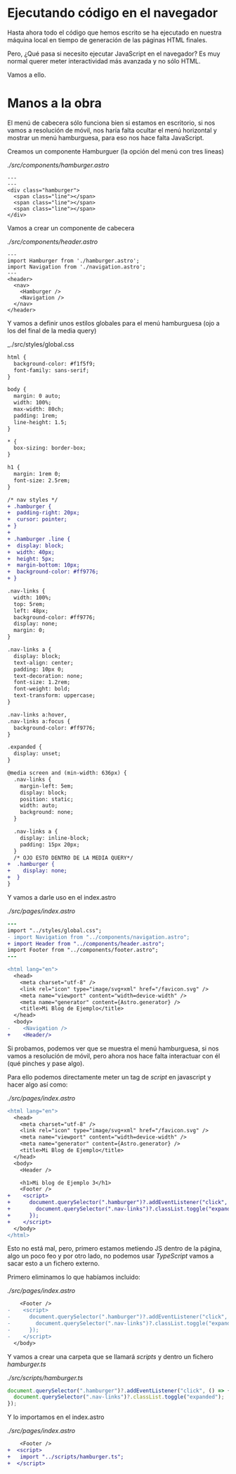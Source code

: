# Ejecutando código en el navegador

Hasta ahora todo el código que hemos escrito se ha ejecutado en nuestra máquina local en tiempo de generación de las páginas HTML finales.

Pero, ¿Qué pasa si necesito ejecutar JavaScript en el navegador? Es muy normal querer meter interactividad más avanzada y no sólo HTML.

Vamos a ello.

# Manos a la obra

El menú de cabecera sólo funciona bien si estamos en escritorio, si nos vamos a resolución de móvil, nos haría falta ocultar el menú horizontal y mostrar un menú hamburguesa, para eso nos hace falta JavaScript.

Creamos un componente Hamburguer (la opción del menú con tres lineas)

_./src/components/hamburger.astro_

```astro
---
---
<div class="hamburger">
  <span class="line"></span>
  <span class="line"></span>
  <span class="line"></span>
</div>
```

Vamos a crear un componente de cabecera

_./src/components/header.astro_

```astro
---
import Hamburger from './hamburger.astro';
import Navigation from './navigation.astro';
---
<header>
  <nav>
    <Hamburger />
    <Navigation />
  </nav>
</header>
```

Y vamos a definir unos estilos globales para el menú hamburguesa (ojo a los del final de la media query)

\_./src/styles/global.css

```diff
html {
  background-color: #f1f5f9;
  font-family: sans-serif;
}

body {
  margin: 0 auto;
  width: 100%;
  max-width: 80ch;
  padding: 1rem;
  line-height: 1.5;
}

* {
  box-sizing: border-box;
}

h1 {
  margin: 1rem 0;
  font-size: 2.5rem;
}

/* nav styles */
+ .hamburger {
+  padding-right: 20px;
+  cursor: pointer;
+ }
+
+ .hamburger .line {
+  display: block;
+  width: 40px;
+  height: 5px;
+  margin-bottom: 10px;
+  background-color: #ff9776;
+ }

.nav-links {
  width: 100%;
  top: 5rem;
  left: 48px;
  background-color: #ff9776;
  display: none;
  margin: 0;
}

.nav-links a {
  display: block;
  text-align: center;
  padding: 10px 0;
  text-decoration: none;
  font-size: 1.2rem;
  font-weight: bold;
  text-transform: uppercase;
}

.nav-links a:hover,
.nav-links a:focus {
  background-color: #ff9776;
}

.expanded {
  display: unset;
}

@media screen and (min-width: 636px) {
  .nav-links {
    margin-left: 5em;
    display: block;
    position: static;
    width: auto;
    background: none;
  }

  .nav-links a {
    display: inline-block;
    padding: 15px 20px;
  }
  /* OJO ESTO DENTRO DE LA MEDIA QUERY*/
+  .hamburger {
+    display: none;
+  }
}
```

Y vamos a darle uso en el index.astro

_./src/pages/index.astro_

```diff
---
import "../styles/global.css";
- import Navigation from "../components/navigation.astro";
+ import Header from "../components/header.astro";
import Footer from "../components/footer.astro";
---

<html lang="en">
  <head>
    <meta charset="utf-8" />
    <link rel="icon" type="image/svg+xml" href="/favicon.svg" />
    <meta name="viewport" content="width=device-width" />
    <meta name="generator" content={Astro.generator} />
    <title>Mi Blog de Ejemplo</title>
  </head>
  <body>
-    <Navigation />
+    <Header/>
```

Si probamos, podemos ver que se muestra el menú hamburguesa, si nos vamos a resolución de móvil, pero ahora nos hace falta interactuar con él (qué pinches y pase algo).

Para ello podemos directamente meter un tag de _script_ en javascript y hacer algo así como:

_./src/pages/index.astro_

```diff
<html lang="en">
  <head>
    <meta charset="utf-8" />
    <link rel="icon" type="image/svg+xml" href="/favicon.svg" />
    <meta name="viewport" content="width=device-width" />
    <meta name="generator" content={Astro.generator} />
    <title>Mi Blog de Ejemplo</title>
  </head>
  <body>
    <Header />

    <h1>Mi blog de Ejemplo 3</h1>
    <Footer />
+    <script>
+      document.querySelector(".hamburger")?.addEventListener("click", () => {
+        document.querySelector(".nav-links")?.classList.toggle("expanded");
+      });
+    </script>
  </body>
</html>
```

Esto no está mal, pero, primero estamos metiendo JS dentro de la página, algo un poco feo y por otro lado, no podemos usar _TypeScript_ vamos a sacar esto a un fichero externo.

Primero eliminamos lo que habíamos incluido:

_./src/pages/index.astro_

```diff
    <Footer />
-    <script>
-      document.querySelector(".hamburger")?.addEventListener("click", () => {
-        document.querySelector(".nav-links")?.classList.toggle("expanded");
-      });
-    </script>
  </body>
```

Y vamos a crear una carpeta que se llamará _scripts_ y dentro un fichero _hamburger.ts_

_./src/scripts/hamburger.ts_

```typescript
document.querySelector(".hamburger")?.addEventListener("click", () => {
  document.querySelector(".nav-links")?.classList.toggle("expanded");
});
```

Y lo importamos en el index.astro

_./src/pages/index.astro_

```diff
    <Footer />
+  <script>
+   import "../scripts/hamburger.ts";
+  </script>
```
